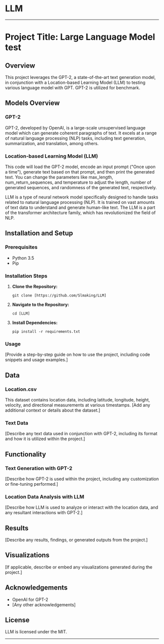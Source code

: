 # LLM


---

# Project Title: Large Language Model test

## Overview

This project leverages the GPT-2, a state-of-the-art text generation model, in conjunction with a Location-based Learning Model (LLM) to testing various language model with GPT. GPT-2 is utilized for benchmark.

## Models Overview

### GPT-2

GPT-2, developed by OpenAI, is a large-scale unsupervised language model which can generate coherent paragraphs of text. It excels at a range of natural language processing (NLP) tasks, including text generation, summarization, and translation, among others.

### Location-based Learning Model (LLM)

This code will load the GPT-2 model, encode an input prompt ("Once upon a time"), generate text based on that prompt, and then print the generated text. You can change the parameters like max_length, num_return_sequences, and temperature to adjust the length, number of generated sequences, and randomness of the generated text, respectively.

LLM is a type of neural network model specifically designed to handle tasks related to natural language processing (NLP). It is trained on vast amounts of text data to understand and generate human-like text. The LLM is a part of the transformer architecture family, which has revolutionized the field of NLP.
## Installation and Setup

### Prerequisites

- Python 3.5
- Pip

### Installation Steps

1. **Clone the Repository:**
   ```
   git clone [https://github.com/Slmaking/LLM]
   ```
2. **Navigate to the Repository:**
   ```
   cd [LLM]
   ```
3. **Install Dependencies:**
   ```
   pip install -r requirements.txt
   ```
   
### Usage

[Provide a step-by-step guide on how to use the project, including code snippets and usage examples.]

## Data

### Location.csv

This dataset contains location data, including latitude, longitude, height, velocity, and directional measurements at various timestamps. [Add any additional context or details about the dataset.]

### Text Data

[Describe any text data used in conjunction with GPT-2, including its format and how it is utilized within the project.]

## Functionality

### Text Generation with GPT-2

[Describe how GPT-2 is used within the project, including any customization or fine-tuning performed.]

### Location Data Analysis with LLM

[Describe how LLM is used to analyze or interact with the location data, and any resultant interactions with GPT-2.]

## Results

[Describe any results, findings, or generated outputs from the project.]

## Visualizations

[If applicable, describe or embed any visualizations generated during the project.]

## Acknowledgements

- OpenAI for GPT-2
- [Any other acknowledgements]

## License

LLM is licensed under the MIT.

---

